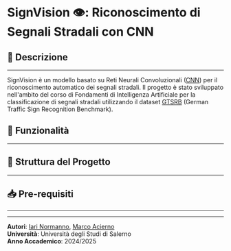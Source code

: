 # SignVision 👁️: Riconoscimento di Segnali Stradali con CNN

## 📌 Descrizione

---
SignVision è un modello basato su Reti Neurali Convoluzionali ([CNN](https://en.wikipedia.org/wiki/Convolutional_neural_network)) per il riconoscimento automatico dei segnali stradali. Il progetto è stato sviluppato nell'ambito del corso di Fondamenti di Intelligenza Artificiale per la classificazione di segnali stradali utilizzando il dataset [GTSRB](https://www.kaggle.com/datasets/meowmeowmeowmeowmeow/gtsrb-german-traffic-sign) (German Traffic Sign Recognition Benchmark).

## 🚀 Funzionalità

---

## 📂 Struttura del Progetto

---
## 📥 Pre-requisiti

---

---

**Autori**: [Iari Normanno](https://github.com/wassupiari), [Marco Acierno](https://github.com/m4rc00000)<br>
**Università**: Università degli Studi di Salerno<br>
**Anno Accademico**: 2024/2025